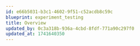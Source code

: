 ```yaml
---
id: e66b5031-b3c1-4602-9f51-c52acdb8c59c
blueprint: experiment_testing
title: Overview
updated_by: 0c3a318b-936a-4cbd-8fdf-771a90c297f0
updated_at: 1741640350
---
```

